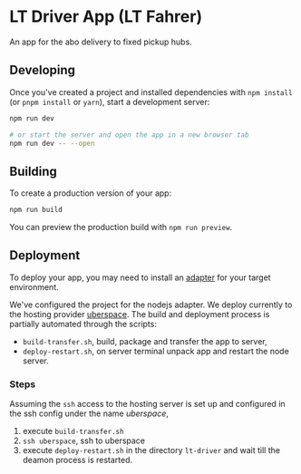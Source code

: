 # LT Driver App (LT Fahrer)

An app for the abo delivery to fixed pickup hubs.

## Developing

Once you've created a project and installed dependencies with `npm install` (or `pnpm install` or `yarn`), start a development server:

```bash
npm run dev

# or start the server and open the app in a new browser tab
npm run dev -- --open
```

## Building

To create a production version of your app:

```bash
npm run build
```

You can preview the production build with `npm run preview`.

## Deployment

To deploy your app, you may need to install an [adapter](https://kit.svelte.dev/docs/adapters) for your target environment.

We've configured the project for the nodejs adapter. We deploy currently to the hosting provider [uberspace](https://uberspace.de). The build and deployment process is partially automated through the scripts:

* `build-transfer.sh`, build, package and transfer the app to server,
* `deploy-restart.sh`, on server terminal unpack app and restart the node server.

### Steps
Assuming the `ssh` access to the hosting server is set up and configured in the ssh config under the name _uberspace_,

1. execute `build-transfer.sh`
2. `ssh uberspace`, ssh to uberspace
3. execute `deploy-restart.sh` in the directory `lt-driver` and wait till the deamon process is restarted.
